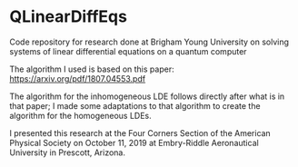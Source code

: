 # QLinearDiffEqs
Code repository for research done at Brigham Young University on solving systems of linear differential equations on a quantum computer

The algorithm I used is based on this paper: https://arxiv.org/pdf/1807.04553.pdf 

The algorithm for the inhomogeneous LDE follows directly after what is in that paper; I made some adaptations to that algorithm to create the algorithm for the homogeneous LDEs. 

I presented this research at the Four Corners Section of the American Physical Society on October 11, 2019 at Embry-Riddle Aeronautical University in Prescott, Arizona.
